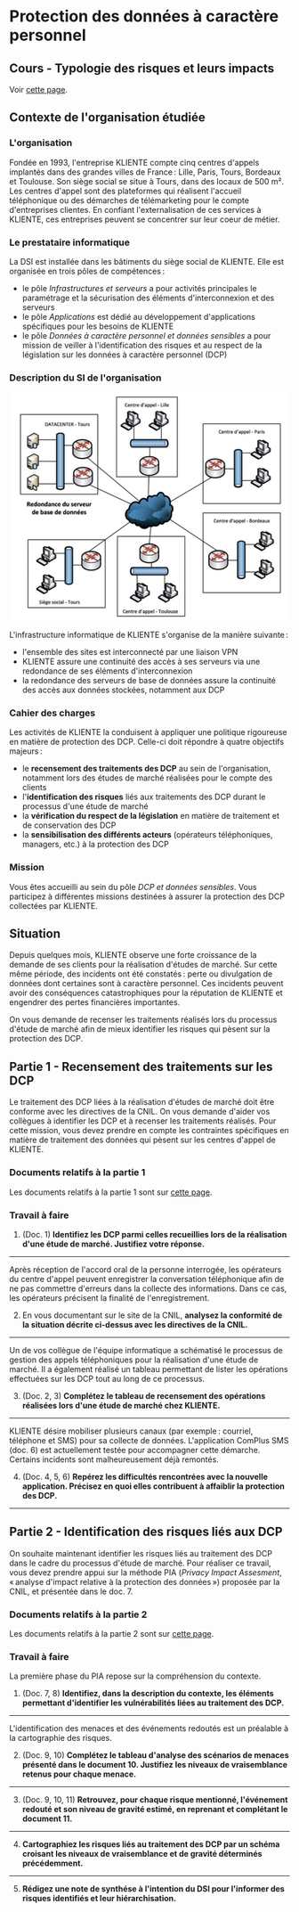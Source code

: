 # Protection des données à caractère personnel

## Cours - Typologie des risques et leurs impacts

Voir [cette page](cours_typologie_risques.md).

## Contexte de l'organisation étudiée

### L'organisation

Fondée en 1993, l'entreprise KLIENTE compte cinq centres d'appels implantés dans des grandes villes de France : Lille, Paris, Tours, Bordeaux et Toulouse. Son siège social se situe à Tours, dans des locaux de 500 m².
Les centres d'appel sont des plateformes qui réalisent l'accueil téléphonique ou des démarches de télémarketing pour le compte d'entreprises clientes. En confiant l'externalisation de ces services à KLIENTE, ces entreprises peuvent se concentrer sur leur coeur de métier.

### Le prestataire informatique

La DSI est installée dans les bâtiments du siège social de KLIENTE. Elle est organisée en trois pôles de compétences :

- le pôle _Infrastructures et serveurs_ a pour activités principales le paramétrage et la sécurisation des éléments d'interconnexion et des serveurs
- le pôle _Applications_ est dédié au développement d'applications spécifiques pour les besoins de KLIENTE
- le pôle _Données à caractère personnel et données sensibles_ a pour mission de veiller à l'identification des risques et au respect de la législation sur les données à caractère personnel (DCP)

### Description du SI de l'organisation

![infrastructure_KLIENTE](imgs/10_infrastructure.png)

L'infrastructure informatique de KLIENTE s'organise de la manière suivante :

- l'ensemble des sites est interconnecté par une liaison VPN
- KLIENTE assure une continuité des accès à ses serveurs via une redondance de ses éléments d'interconnexion
- la redondance des serveurs de base de données assure la continuité des accès aux données stockées, notamment aux DCP

### Cahier des charges

Les activités de KLIENTE la conduisent à appliquer une politique rigoureuse en matière de protection des DCP. Celle-ci doit répondre à quatre objectifs majeurs :

- le **recensement des traitements des DCP** au sein de l'organisation, notamment lors des études de marché réalisées pour le compte des clients
- l'**identification des risques** liés aux traitements des DCP durant le processus d'une étude de marché
- la **vérification du respect de la législation** en matière de traitement et de conservation des DCP
- la **sensibilisation des différents acteurs** (opérateurs téléphoniques, managers, etc.) à la protection des DCP

### Mission

Vous êtes accueilli au sein du pôle _DCP et données sensibles_. Vous participez à différentes missions destinées à assurer la protection des DCP collectées par KLIENTE.

## Situation

Depuis quelques mois, KLIENTE observe une forte croissance de la demande de ses clients pour la réalisation d'études de marché. Sur cette même période, des incidents ont été constatés : perte ou divulgation de données dont certaines sont à caractère personnel. Ces incidents peuvent avoir des conséquences catastrophiques pour la réputation de KLIENTE et engendrer des pertes financières importantes.

On vous demande de recenser les traitements réalisés lors du processus d'étude de marché afin de mieux identifier les risques qui pèsent sur la protection des DCP.

## Partie 1 - Recensement des traitements sur les DCP

Le traitement des DCP liées à la réalisation d'études de marché doit être conforme avec les directives de la CNIL. On vous demande d'aider vos collègues à identifier les DCP et à recenser les traitements réalisés.
Pour cette mission, vous devez prendre en compte les contraintes spécifiques en matière de traitement des données qui pèsent sur les centres d'appel de KLIENTE.

### Documents relatifs à la partie 1

Les documents relatifs à la partie 1 sont sur [cette page](docs_partie_1.md).

### Travail à faire

1. (Doc. 1) **Identifiez les DCP parmi celles recueillies lors de la réalisation d'une étude de marché. Justifiez votre réponse.**

---

Après réception de l'accord oral de la personne interrogée, les opérateurs du centre d'appel peuvent enregistrer la conversation téléphonique afin de ne pas commettre d'erreurs dans la collecte des informations. Dans ce cas, les opérateurs précisent la finalité de l'enregistrement.

2. En vous documentant sur le site de la CNIL, **analysez la conformité de la situation décrite ci-dessus avec les directives de la CNIL.**

---

Un de vos collègue de l'équipe informatique a schématisé le processus de gestion des appels téléphoniques pour la réalisation d'une étude de marché. Il a également réalisé un tableau permettant de lister les opérations effectuées sur les DCP tout au long de ce processus.

3. (Doc. 2, 3) **Complétez le tableau de recensement des opérations réalisées lors d'une étude de marché chez KLIENTE.**

---

KLIENTE désire mobiliser plusieurs canaux (par exemple : courriel, téléphone et SMS) pour sa collecte de données. L'application ComPlus SMS (doc. 6) est actuellement testée pour accompagner cette démarche. Certains incidents sont malheureusement déjà remontés.

4. (Doc. 4, 5, 6) **Repérez les difficultés rencontrées avec la nouvelle application. Précisez en quoi elles contribuent à affaiblir la protection des DCP.**

---

## Partie 2 - Identification des risques liés aux DCP

On souhaite maintenant identifier les risques liés au traitement des DCP dans le cadre du processus d'étude de marché. Pour réaliser ce travail, vous devez prendre appui sur la méthode PIA (_Privacy Impact Assesment_, « analyse d'impact relative à la protection des données ») proposée par la CNIL, et présentée dans le doc. 7.

### Documents relatifs à la partie 2

Les documents relatifs à la partie 2 sont sur [cette page](docs_partie_2.md).

### Travail à faire

La première phase du PIA repose sur la compréhension du contexte.

1. (Doc. 7, 8) **Identifiez, dans la description du contexte, les éléments permettant d'identifier les vulnérabilités liées au traitement des DCP.**

---

L'identification des menaces et des événements redoutés est un préalable à la cartographie des risques.

2. (Doc. 9, 10) **Complétez le tableau d'analyse des scénarios de menaces présenté dans le document 10. Justifiez les niveaux de vraisemblance retenus pour chaque menace.**

---

3. (Doc. 9, 10, 11) **Retrouvez, pour chaque risque mentionné, l'événement redouté et son niveau de gravité estimé, en reprenant et complétant le document 11.**

---

4. **Cartographiez les risques liés au traitement des DCP par un schéma croisant les niveaux de vraisemblance et de gravité déterminés précédemment.**

---

5. **Rédigez une note de synthése à l'intention du DSI pour l'informer des risques identifiés et leur hiérarchisation.**
